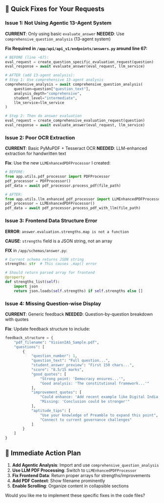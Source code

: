 ## 🔧 **Quick Fixes for Your Requests**

### **Issue 1: Not Using Agentic 13-Agent System**

**CURRENT**: Only using basic `evaluate_answer`
**NEEDED**: Use `comprehensive_question_analysis` (13-agent system)

**Fix Required in `/app/api/api_v1/endpoints/answers.py` around line 67:**

```python
# BEFORE (line ~67):
eval_request = create_question_specific_evaluation_request(question)
eval_response = await evaluate_answer(eval_request, llm_service)

# AFTER (add 13-agent analysis):
# Step 1: Use comprehensive 13-agent analysis
comprehensive_analysis = await comprehensive_question_analysis(
    question=question["question_text"],
    analysis_depth="comprehensive", 
    student_level="intermediate",
    llm_service=llm_service
)

# Step 2: Then do answer evaluation
eval_request = create_comprehensive_evaluation_request(question)
eval_response = await evaluate_answer(eval_request, llm_service)
```

### **Issue 2: Poor OCR Extraction**

**CURRENT**: Basic PyMuPDF + Tesseract OCR
**NEEDED**: LLM-enhanced extraction for handwritten text

**Fix**: Use the new `LLMEnhancedPDFProcessor` I created:

```python
# BEFORE:
from app.utils.pdf_processor import PDFProcessor
pdf_processor = PDFProcessor()
pdf_data = await pdf_processor.process_pdf(file_path)

# AFTER:  
from app.utils.llm_enhanced_pdf_processor import LLMEnhancedPDFProcessor
pdf_processor = LLMEnhancedPDFProcessor()
pdf_data = await pdf_processor.process_pdf_with_llm(file_path)
```

### **Issue 3: Frontend Data Structure Error**

**ERROR**: `answer.evaluation.strengths.map is not a function`

**CAUSE**: `strengths` field is a JSON string, not an array

**FIX** in `/app/schemas/answer.py`:

```python
# Current schema returns JSON string
strengths: str  # This causes .map() error

# Should return parsed array for frontend
@property 
def strengths_list(self):
    import json
    return json.loads(self.strengths) if self.strengths else []
```

### **Issue 4: Missing Question-wise Display**

**CURRENT**: Generic feedback
**NEEDED**: Question-by-question breakdown with quotes

**Fix**: Update feedback structure to include:

```python
feedback_structure = {
    "pdf_filename": "VisionIAS_Sample.pdf",
    "questions": [
        {
            "question_number": 1,
            "question_text": "Full question...",
            "student_answer_preview": "First 150 chars...",
            "score": "8.5/15 marks",
            "good_quotes": [
                "Strong point: 'Democracy ensures...'",
                "Good analysis: 'The constitutional framework...'"
            ],
            "improvement_quotes": [
                "Could enhance: 'Add recent example like Digital India'",
                "Missing: 'Conclusion could be stronger'"
            ],
            "aptitude_tips": [
                "Use your knowledge of Preamble to expand this point",
                "Connect to current governance challenges"
            ]
        }
    ]
}
```

## 🚀 **Immediate Action Plan**

1. **Add Agentic Analysis**: Import and use `comprehensive_question_analysis` 
2. **Use LLM PDF Processing**: Switch to `LLMEnhancedPDFProcessor`
3. **Fix Frontend Data**: Return proper arrays for strengths/improvements
4. **Add PDF Context**: Show filename prominently 
5. **Enable Scrolling**: Organize content in collapsible sections

Would you like me to implement these specific fixes in the code files?
